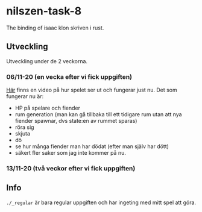 # nilszen-task-8
The binding of isaac klon skriven i rust.

## Utveckling
Utveckling under de 2 veckorna.

### 06/11-20 (en vecka efter vi fick uppgiften)
[Här](https://youtu.be/FO3xSMTCcX0) finns en video på hur spelet ser ut och fungerar just nu. Det som fungerar nu är:
* HP på spelare och fiender
* rum generation (man kan gå tillbaka till ett tidigare rum utan att nya fiender spawnar, dvs state:en av rummet sparas)
* röra sig
* skjuta
* dö
* se hur många fiender man har dödat (efter man själv har dött)
* säkert fler saker som jag inte kommer på nu.

### 13/11-20 (två veckor efter vi fick uppgiften)


## Info
`./_regular` är bara regular uppgiften och har ingeting med mitt spel att göra.
